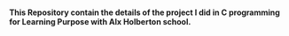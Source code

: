 #### This Repository contain the details of the project I did in C programming for Learning Purpose with Alx Holberton school.
